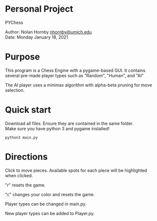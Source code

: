 Personal Project
=======================
PYChess  

Author: Nolan Hornby <nhornby@umich.edu>  
Date: Monday January 18, 2021

# Purpose
This program is a Chess Engine with a pygame-based GUI.
It contains several pre-made player types such as
"Random", "Human", and "AI"

The AI player uses a minimax algorithm with alpha-beta pruning
for move selection.

# Quick start
Download all files. 
Ensure they are contained in the same folder.  
Make sure you have python 3 and pygame installed!
```console
python3 main.py
```

# Directions
Click to move pieces.
Available spots for each piece will be highlighted when clicked.

"r" resets the game.

"c" changes your color and resets the game.

Player types can be changed in main.py.

New player types can be added to Player.py.
